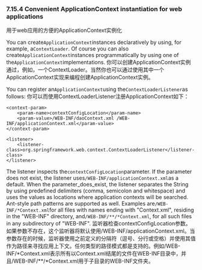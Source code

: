 ### 7.15.4 Convenient ApplicationContext instantiation for web applications
用于web应用的方便的ApplicationContext实例化

You can create`ApplicationContext`instances declaratively by using, for example, a`ContextLoader`. Of course you can also create`ApplicationContext`instances programmatically by using one of the`ApplicationContext`implementations.
你可以创建ApplicationContext实例通过，例如，一个ContextLoader。当然你也可以通过使用其中一个ApplicationContext实现来编程创建ApplicationContext实例。

You can register an`ApplicationContext`using the`ContextLoaderListener`as follows:
你可以而使用ContextLoaderListener注册ApplicationContext如下：

```
<context-param>
    <param-name>contextConfigLocation</param-name>
    <param-value>/WEB-INF/daoContext.xml /WEB-INF/applicationContext.xml</param-value>
</context-param>

<listener>
    <listener-class>org.springframework.web.context.ContextLoaderListener</listener-class>
</listener>
```

The listener inspects the`contextConfigLocation`parameter. If the parameter does not exist, the listener uses`/WEB-INF/applicationContext.xml`as a default. When the parameter_does_exist, the listener separates the String by using predefined delimiters \(comma, semicolon and whitespace\) and uses the values as locations where application contexts will be searched. Ant-style path patterns are supported as well. Examples are`/WEB-INF/*Context.xml`for all files with names ending with "Context.xml", residing in the "WEB-INF" directory, and`/WEB-INF/**/*Context.xml`, for all such files in any subdirectory of "WEB-INF".
监听器检查contextConfigLocation参数。如果参数不存在，这个监听器将默认使用/WEB-INF/applicationContext.xml。当参数存在的时候，监听器使用之前定义的分隔符（逗号、分行或空格）并使用其值作为路径来寻找应用上下文。任何类型的路径模式都是支持的。例如/WEB-INF/*Context.xml表示所有以Context.xml结尾的文件在WEB-INF目录中，并且/WEB-INF/**/*Context.xml用于子目录的WEB-INF文件夹。

